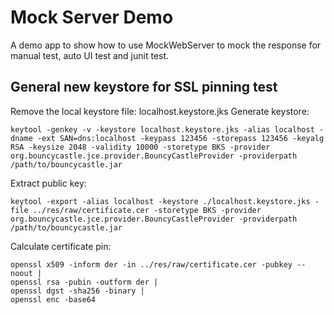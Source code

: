 # Mock Server Demo

A demo app to show how to use MockWebServer to mock the response for manual test, auto UI test and junit test. 

## General new keystore for SSL pinning test
Remove the local keystore file: localhost.keystore.jks
Generate keystore:
```
keytool -genkey -v -keystore localhost.keystore.jks -alias localhost -dname -ext SAN=dns:localhost -keypass 123456 -storepass 123456 -keyalg RSA -keysize 2048 -validity 10000 -storetype BKS -provider org.bouncycastle.jce.provider.BouncyCastleProvider -providerpath /path/to/bouncycastle.jar
```
Extract public key:
```
keytool -export -alias localhost -keystore ./localhost.keystore.jks -file ../res/raw/certificate.cer -storetype BKS -provider org.bouncycastle.jce.provider.BouncyCastleProvider -providerpath /path/to/bouncycastle.jar
```
Calculate certificate pin:
```
openssl x509 -inform der -in ../res/raw/certificate.cer -pubkey --noout |
openssl rsa -pubin -outform der |
openssl dgst -sha256 -binary |
openssl enc -base64
```